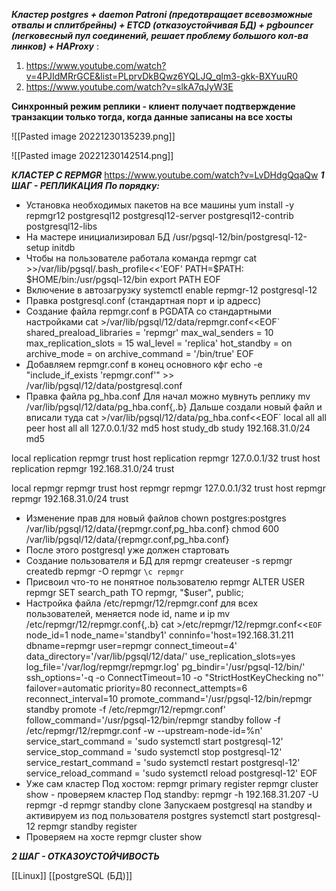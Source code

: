 ***Кластер postgres + daemon Patroni (предотвращает всевозможные отвалы и сплитбрейны) + ETCD (отказоустойчивая БД) + pgbouncer (легковесный пул соединений, решает проблему большого кол-ва линков) + HAProxy*** :
1. https://www.youtube.com/watch?v=4PJIdMRrGCE&list=PLprvDkBQwz6YQLJQ_qlm3-gkk-BXYuuR0
2. https://www.youtube.com/watch?v=slkA7qJyW3E

**Синхронный режим реплики - клиент получает подтверждение транзакции только тогда, когда данные записаны на все хосты**

![[Pasted image 20221230135239.png]]

![[Pasted image 20221230142514.png]]

***КЛАСТЕР С REPMGR***
https://www.youtube.com/watch?v=LvDHdgQqaQw
***1 ШАГ - РЕПЛИКАЦИЯ***
***По порядку:*** 
- Установка необходимых пакетов на все машины 
yum install -y repmgr12 postgresql12 postgresql12-server postgresql12-contrib postgresql12-libs
- На мастере инициализировал БД 
/usr/pgsql-12/bin/postgresql-12-setup initdb
- Чтобы на пользователе работала команда repmgr 
cat >>/var/lib/pgsql/.bash_profile<<'EOF'
PATH=$PATH: $HOME/bin:/usr/pgsql-12/bin
export PATH
EOF
- Включение в автозагрузку 
systemctl enable repmgr-12 postgresql-12
- Правка postgresql.conf (стандартная порт и ip адресс)
- Создание файла repmgr.conf в PGDATA со стандартными настройками 
cat >/var/lib/pgsql/12/data/repmgr.conf<<EOF`
shared_preaload_libraries = 'repmgr'
max_wal_senders = 10
max_replication_slots = 15
wal_level = 'replica'
hot_standby = on
archive_mode = on
archive_command  = '/bin/true'
EOF
- Добавляем repmgr.conf в конец основного кфг 
echo -e "include_if_exists 'repmgr.conf'" >> /var/lib/pgsql/12/data/postgresql.conf 
- Правка файла pg_hba.conf 
	Для начал можно мувнуть реплику 
mv /var/lib/pgsql/12/data/pg_hba.conf{,.b}
	Дальше создали новый файл и вписали туда 
cat >/var/lib/pgsql/12/data/pg_hba.conf<<EOF`
local    all             all                            peer
host     all             all           127.0.0.1/32     md5
host     study_db        study         192.168.31.0/24  md5

local    replication     repmgr                         trust
host     replication     repmgr        127.0.0.1/32     trust
host     replication     repmgr        192.168.31.0/24  trust

local    repmgr          repmgr                         trust
host     repmgr          repmgr        127.0.0.1/32     trust
host     repmgr          repmgr        192.168.31.0/24  trust
- Изменение прав для новый файлов 
chown postgres:postgres /var/lib/pgsql/12/data/{repmgr.conf,pg_hba.conf}
chmod 600 /var/lib/pgsql/12/data/{repmgr.conf,pg_hba.conf} 
- После этого postgresql уже должен стартовать 
- Создание пользователя и БД для repmgr 
createuser -s repmgr
createdb repmgr -O repmgr
`\c repmgr`
- Присвоил что-то не понятное пользователю repmgr 
ALTER USER repmgr SET search_path TO repmgr, "$user", public; 
- Настройка файла /etc/repmgr/12/repmgr.conf для всех пользователей, меняется node id, name и ip 
mv /etc/repmgr/12/repmgr.conf{,.b}
cat >/etc/repmgr/12/repmgr.conf<<`EOF`
node_id=1
node_name='standby1'
conninfo='host=192.168.31.211 dbname=repmgr user=repmgr connect_timeout=4'
data_directory='/var/lib/pgsql/12/data/'
use_replication_slots=yes
log_file='/var/log/repmgr/repmgr.log'
pg_bindir='/usr/pgsql-12/bin/'
ssh_options='-q -o ConnectTimeout=10 -o "StrictHostKeyChecking no"'
failover=automatic
priority=80
reconnect_attempts=6
reconnect_interval=10
promote_command='/usr/pgsql-12/bin/repmgr standby promote -f /etc/repmgr/12/repmgr.conf'
follow_command='/usr/pgsql-12/bin/repmgr standby follow -f /etc/repmgr/12/repmgr.conf -w --upstream-node-id=%n'
service_start_command = 'sudo systemctl start postgresql-12'
service_stop_command = 'sudo systemctl stop postgresql-12'
service_restart_command = 'sudo systemctl restart postgresql-12'
service_reload_command = 'sudo systemctl reload postgresql-12'
EOF
- Уже сам кластер 
	Под хостом:
repmgr primary register 
repmgr cluster show - проверяем кластер 
	Под standby: 
repmgr -h 192.168.31.207 -U repmgr -d repmgr standby clone
	Запускаем postgresql на standby и активируем из под пользователя postgres
systemctl start postgresql-12 
repmgr standby register
- Проверяем на хосте 
repmgr cluster show 

***2 ШАГ - ОТКАЗОУСТОЙЧИВОСТЬ***







[[Linux]] [[postgreSQL (БД)]]